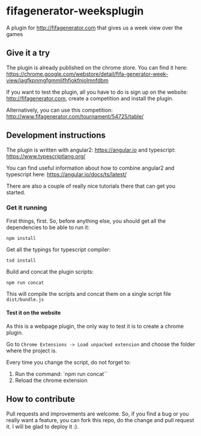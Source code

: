 # fifagenerator-weeksplugin
A plugin for http://fifagenerator.com that gives us a week view over the games

## Give it a try

The plugin is already published on the chrome store. You can find it here: https://chrome.google.com/webstore/detail/fifa-generator-week-view/iagfkpnmgfgmmlifhfjokfnjolmnfdbm

If you want to test the plugin, all you have to do is sign up on the website: http://fifagenerator.com, create a competition and install the plugin.

Alternatively, you can use this competition: http://www.fifagenerator.com/tournament/54725/table/

## Development instructions

The plugin is written with angular2: https://angular.io and typescript: https://www.typescriptlang.org/

You can find useful information about how to combine angular2 and typescript here: https://angular.io/docs/ts/latest/

There are also a couple of really nice tutorials there that can get you started.

### Get it running
First things, first. So, before anything else, you should get all the dependencies to be able to run it:

```
npm install
```

Get all the typings for typescript compiler:

```
tsd install
```

Build and concat the plugin scripts:

```
npm run concat
```

This will compile the scripts and concat them on a single script file `dist/bundle.js`

#### Test it on the website
As this is a webpage plugin, the only way to test it is to create a chrome plugin.

Go to `Chrome Extensions -> Load unpacked extension` and choose the folder where the project is.

Every time you change the script, do not forget to:
1. Run the command: `npm run concat``
2. Reload the chrome extension

## How to contribute

Pull requests and improvements are welcome. So, if you find a bug or you really want a feature, you can fork this repo, do the change and pull request it. I will be glad to deploy it :).
